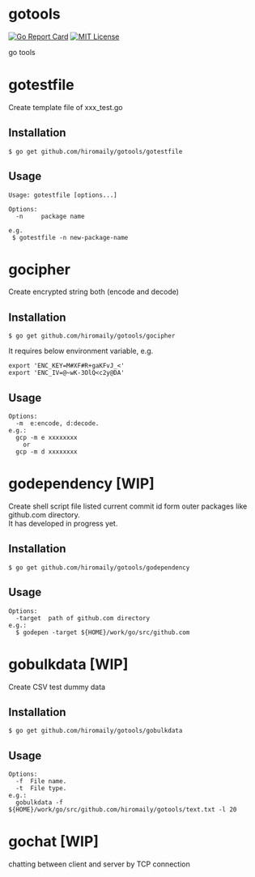 # gotools

[![Go Report Card](https://goreportcard.com/badge/github.com/hiromaily/gotools)](https://goreportcard.com/report/github.com/hiromaily/gotools)
[![MIT License](http://img.shields.io/badge/license-MIT-blue.svg?style=flat)](https://raw.githubusercontent.com/hiromaily/gotools/master/LICENSE)

go tools

# gotestfile
Create template file of xxx_test.go

## Installation
```
$ go get github.com/hiromaily/gotools/gotestfile
```

## Usage
```
Usage: gotestfile [options...]

Options:
  -n     package name

e.g.
 $ gotestfile -n new-package-name
```


# gocipher
Create encrypted string both (encode and decode)

## Installation
```
$ go get github.com/hiromaily/gotools/gocipher
```

It requires below environment variable, e.g. 
```
export 'ENC_KEY=M#XF#R+gaKFvJ_<'
export 'ENC_IV=@~wK-3OlQ<c2y@DA'
```

## Usage
```
Options:
  -m  e:encode, d:decode.
e.g.:
  gcp -m e xxxxxxxx
    or
  gcp -m d xxxxxxxx
```


# godependency [WIP]
Create shell script file listed current commit id form outer packages like github.com directory.  
It has developed in progress yet.

## Installation
```
$ go get github.com/hiromaily/gotools/godependency
```

## Usage
```
Options:
  -target  path of github.com directory
e.g.:
  $ godepen -target ${HOME}/work/go/src/github.com
```


# gobulkdata [WIP]
Create CSV test dummy data

## Installation
```
$ go get github.com/hiromaily/gotools/gobulkdata
```

## Usage
```
Options:
  -f  File name.
  -t  File type.
e.g.:
  gobulkdata -f ${HOME}/work/go/src/github.com/hiromaily/gotools/text.txt -l 20
```


# gochat [WIP]
chatting between client and server by TCP connection

